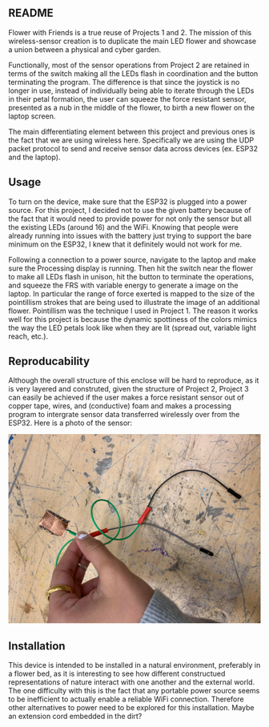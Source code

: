 ## README

Flower with Friends is a true reuse of Projects 1 and 2. The mission of this wireless-sensor creation is to duplicate the main LED flower and showcase a union between a physical and cyber garden.

Functionally, most of the sensor operations from Project 2 are retained in terms of the switch making all the LEDs flash in coordination and the button terminating the program. The difference is that since the joystick is no longer in use, instead of individually being able to iterate through the LEDs in their petal formation, the user can squeeze the force resistant sensor, presented as a nub in the middle of the flower, to birth a new flower on the laptop screen.

The main differentiating element between this project and previous ones is the fact that we are using wireless here. Specifically we are using the UDP packet protocol to send and receive sensor data across devices (ex. ESP32 and the laptop).

## Usage

To turn on the device, make sure that the ESP32 is plugged into a power source. For this project, I decided not to use the given battery because of the fact that it would need to provide power for not only the sensor but all the existing LEDs (around 16) and the WiFi. Knowing that people were already running into issues with the battery just trying to support the bare minimum on the ESP32, I knew that it definitely would not work for me.

Following a connection to a power source, navigate to the laptop and make sure the Processing display is running. Then hit the switch near the flower to make all LEDs flash in unison, hit the button to terminate the operations, and squeeze the FRS with variable energy to generate a image on the laptop. In particular the range of force exerted is mapped to the size of the pointillism strokes that are being used to illustrate the image of an additional flower. Pointillism was the technique I used in Project 1. The reason it works well for this project is because the dynamic spottiness of the colors mimics the way the LED petals look like when they are lit (spread out, variable light reach, etc.).

## Reproducability

Although the overall structure of this enclose will be hard to reproduce, as it is very layered and construted, given the structure of Project 2, Project 3 can easily be achieved if the user makes a force resistant sensor out of copper tape, wires, and (conductive) foam and makes a processing program to intergrate sensor data transferred wirelessly over from the ESP32. Here is a photo of the sensor:

![Sensor](/72786952_749025632188224_5846252209926307840_n.jpg)

## Installation

This device is intended to be installed in a natural environment, preferably in a flower bed, as it is interesting to see how different constructued representations of nature interact with one another and the external world. The one difficulty with this is the fact that any portable power source seems to be inefficient to actually enable a reliable WiFi connection. Therefore other alternatives to power need to be explored for this installation. Maybe an extension cord embedded in the dirt?
